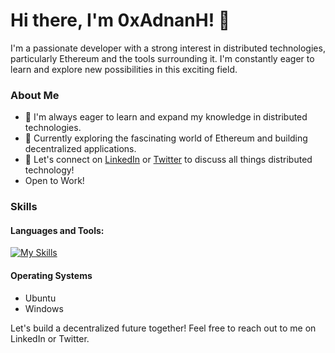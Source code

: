 # Hi there, I'm 0xAdnanH! 👋

I'm a passionate developer with a strong interest in distributed technologies, particularly Ethereum and the tools surrounding it. I'm constantly eager to learn and explore new possibilities in this exciting field.

### About Me

- 🌱 I'm always eager to learn and expand my knowledge in distributed technologies.
- 💼 Currently exploring the fascinating world of Ethereum and building decentralized applications.
- 🔭 Let's connect on [LinkedIn](https://www.linkedin.com/in/adnan-huss-8685aa264) or [Twitter](https://twitter.com/0xAdnanH) to discuss all things distributed technology!
- Open to Work!

### Skills

#### Languages and Tools: 
[![My Skills](https://skills.thijs.gg/icons?i=sol,js,hardhat,Ethers.js,Web3.js,Metamask,MochaJS,VsCode,git,Github,HTML5,CSS3)](https://skills.thijs.gg)


#### Operating Systems

- Ubuntu
- Windows

Let's build a decentralized future together! Feel free to reach out to me on LinkedIn or Twitter.
